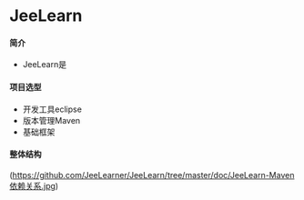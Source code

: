 # JeeLearn

#### 简介
 * JeeLearn是

#### 项目选型
* 开发工具eclipse
* 版本管理Maven
* 基础框架 

#### 整体结构
(https://github.com/JeeLearner/JeeLearn/tree/master/doc/JeeLearn-Maven依赖关系.jpg)



